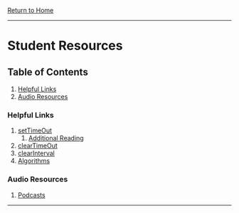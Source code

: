 [Return to Home](../../../README.md)

<hr>

# Student Resources

## Table of Contents

01. [Helpful Links](#helpful-links)
02. [Audio Resources](#audio-resources)

### Helpful Links

01. [setTimeOut](https://developer.mozilla.org/en-US/docs/Web/API/WindowOrWorkerGlobalScope/setTimeout)
    1.  [Additional Reading](https://alligator.io/js/settimeout-setinterval/)
2.  [clearTimeOut](https://developer.mozilla.org/en-US/docs/Web/API/WindowOrWorkerGlobalScope/clearTimeout)
3.  [clearInterval](https://developer.mozilla.org/en-US/docs/Web/API/WindowOrWorkerGlobalScope/clearInterval)
4.  [Algorithms](https://github.com/trekhleb/javascript-algorithms)
<!-- 5.  [Misc](#misc) -->


### Audio Resources
01. [Podcasts](./podcasts.md)

<!-- ### Video Resources
01. [Video Listing](/video.md) -->

<hr>
